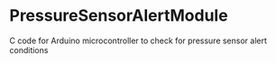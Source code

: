 # PressureSensorAlertModule
C code for Arduino microcontroller to check for pressure sensor alert conditions
